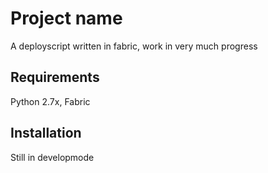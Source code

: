 # Project name
A deployscript written in fabric, work in very much progress

## Requirements
Python 2.7x, Fabric

## Installation
Still in developmode
